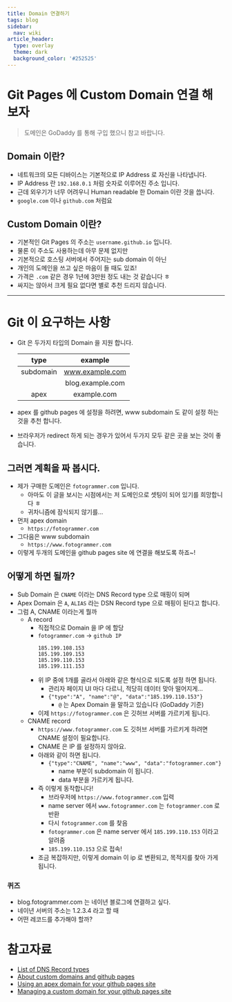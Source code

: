 ```yaml
---
title: Domain 연결하기
tags: blog
sidebar:
  nav: wiki
article_header:
  type: overlay
  theme: dark
  background_color: '#252525'
---
```

# Git Pages 에 Custom Domain 연결 해 보자

<!-- more -->

> 도메인은 GoDaddy 를 통해 구입 했으니 참고 바랍니다.  

## Domain 이란?
- 네트워크의 모든 디바이스는 기본적으로 IP Address 로 자신을 나타냅니다.
- IP Address 란 `192.168.0.1` 처럼 숫자로 이루어진 주소 입니다. 
- 근데 외우기가 너무 어려우니 Human readable 한 Domain 이란 것을 씁니다.
- `google.com` 이나 `github.com` 처럼요

## Custom Domain 이란?
- 기본적인 Git Pages 의 주소는 `username.github.io` 입니다. 
- 물론 이 주소도 사용하는데 아무 문제 없지만
- 기본적으로 호스팅 서버에서 주어지는 sub domain 이 아닌 
- 개인의 도메인을 쓰고 싶은 마음이 들 때도 있죠! 
- 가격은 `.com` 같은 경우 1년에 3만원 정도 내는 것 같습니다 ㅎ
- 싸지는 않아서 크게 필요 없다면 별로 추천 드리지 않습니다. 
---
# Git 이 요구하는 사항
- Git 은 두가지 타입의 Domain 을 지원 합니다. 
  
  |type|example|  
  |:--------:|:------:|
  |subdomain| www.example.com|
  |         | blog.example.com|
  |apex| example.com|

- apex 를 github pages 에 설정을 하려면, www subdomain 도 같이 설정 하는 것을 추천 합니다.
- 브라우저가 redirect 하게 되는 경우가 있어서 두가지 모두 같은 곳을 보는 것이 좋습니다.

## 그러면 계획을 짜 봅시다. 
- 제가 구매한 도메인은 `fotogrammer.com` 입니다. 
  - 아마도 이 글을 보시는 시점에서는 저 도메인으로 셋팅이 되어 있기를 희망합니다 ㅎ 
  - 귀차니즘에 잠식되지 않기를...
- 먼저 apex domain 
  - `https://fotogrammer.com`
- 그다음은 www subdomain
  - `https://www.fotogrammer.com`
- 이렇게 두개의 도메인을 github pages site 에 연결을 해보도록 하죠~!

## 어떻게 하면 될까?
- Sub Domain 은 `CNAME` 이라는 DNS Record type 으로 매핑이 되며 
- Apex Domain 은 `A`, `ALIAS` 라는 DSN Record type 으로 매핑이 된다고 합니다. 
- 그럼 A, CNAME 이라는게 뭘까
  - A record
    - 직접적으로 Domain 을 IP 에 할당
    - `fotogrammer.com` -> `github IP`
        ``` 
        185.199.108.153
        185.199.109.153
        185.199.110.153
        185.199.111.153
        ```
    - 위 IP 중에 1개를 골라서 아래와 같은 형식으로 되도록 설정 하면 됩니다.
      - 관리자 페이지 UI 마다 다르니, 적당히 데이터 맞아 떨어지게...
      - `{"type":"A", "name":"@", "data":"185.199.110.153"}`
        - `@` 는 Apex Domain 을 말하고 있습니다 (GoDaddy 기준)    
    - 이제 `https://fotogrammer.com` 은 깃허브 서버를 가르키게 됩니다.
  - CNAME record
    - `https://www.fotogrammer.com` 도 깃허브 서버를 가르키게 하려면 CNAME 설정이 필요합니다.
    - CNAME 은 IP 를 설정하지 않아요. 
    - 아래와 같이 하면 됩니다.
      - `{"type":"CNAME", "name":"www", "data":"fotogrammer.com"}`
        - name 부분이 subdomain 이 됩니다.
        - data 부분을 가르키게 됩니다. 
    - 즉 이렇게 동작합니다!
      - 브라우저에 `https://www.fotogrammer.com` 입력
      - name server 에서 `www.fotogrammer.com` 는 `fotogrammer.com` 로 반환
      - 다시 `fotogrammer.com` 를 찾음
      - `fotogrammer.com` 은 name server 에서 `185.199.110.153` 이라고 알려줌
      - `185.199.110.153` 으로 접속!
    - 조금 복잡하지만, 이렇게 domain 이 ip 로 변환되고, 목적지를 찾아 가게 됩니다.


### 퀴즈
- blog.fotogrammer.com 는 네이년 블로그에 연결하고 싶다. 
- 네이년 서버의 주소는 1.2.3.4 라고 할 때 
- 어떤 레코드를 추가해야 할까? 


# 참고자료
- [List of DNS Record types](https://en.wikipedia.org/wiki/List_of_DNS_record_types)
- [About custom domains and github pages](https://docs.github.com/en/pages/configuring-a-custom-domain-for-your-github-pages-site/about-custom-domains-and-github-pages)
- [Using an apex domain for your github pages site](https://docs.github.com/en/pages/configuring-a-custom-domain-for-your-github-pages-site/about-custom-domains-and-github-pages#using-an-apex-domain-for-your-github-pages-site)
- [Managing a custom domain for your github pages site](https://docs.github.com/en/pages/configuring-a-custom-domain-for-your-github-pages-site/managing-a-custom-domain-for-your-github-pages-site#configuring-an-apex-domain)